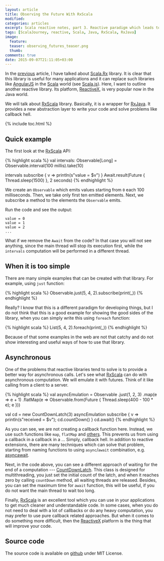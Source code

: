 ```yaml
---
layout: article
title: Observing the Future With RxScala
modified:
categories: articles
excerpt: Scala reactive notes, part 3. Reactive paradigm which leads to a better code.
tags: [ScalaJourney, reactive, Scala, Java, RxScala, RxJava]
image:
  feature:
  teaser: observing_futures_teaser.png
  thumb:
comments: true
date: 2015-09-07T21:11:05+03:00
---
```


In the [previous](/articles/reactive-fun-with-scala-js/) article, I have talked about [Scala.Rx] library. It is clear that this library is useful for many applications and it can replace such libraries like [AngularJS] in the [Scala] world (see [Scala.js]). Here, I want to outline another reactive library. Its platform, [ReactiveX], is very popular now in the Java world.

We will talk about [RxScala] library. Basically, it is a wrapper for [RxJava]. It provides a new abstraction layer to write your code and solve problems like callback hell.

{% include toc.html %}

## Quick example

The first look at the [RxScala] API:

{% highlight scala %}
val intervals: Observable[Long] = Observable.interval(100 millis).take(10)

intervals subscribe {
  v => println(s"value = $v")
}
Await.result(Future { Thread.sleep(1500) }, 2 seconds)
{% endhighlight %}

We create an `Observable` which emits values starting from `0` each 100 milliseconds. Then, we take only first ten emitted elements. Next, we subscribe a method to the elements the `Observable` emits.

Run the code and see the output:

    value = 0
    value = 1
    value = 2
    ...

What if we remove the `Await` from the code? In that case you will not see anything, since the main thread will stop its execution first, while the `intervals` computation will be performed in a different thread.

## When it is too simple

There are many simple examples that can be created with that library. For example, using `just` function:

{% highlight scala %}
Observable.just(5, 4, 2).subscribe(print(_))
{% endhighlight %}

Really? I know that this is a different paradigm for developing things, but I do not think that this is a good example for showing the good sides of the library, when you can simply write this using `foreach` function:

{% highlight scala %}
List(5, 4, 2).foreach(print(_))
{% endhighlight %}

Because of that some examples in the web are not that catchy and do not show interesting and useful ways of how to use that library.

## Asynchronous

One of the problems that reactive libraries tend to solve is to provide a better way for asynchronous calls. Let's see what [RxScala] can do with asynchronous computation. We will emulate it with futures. Think of it like calling from a client to a server.

{% highlight scala %}
val asyncEmulation = Observable
    .just(1, 2, 3)
    .map(e => e + 1)
    .flatMap(e => Observable.from(Future { Thread.sleep(400 - 100 * e); e }))

val cd = new CountDownLatch(3)
asyncEmulation subscribe {
  v => println(s"received = $v"); cd.countDown()
}
cd.await()
{% endhighlight %}

As you can see, we are not creating a callback function here. Instead, we use such functions like `map`, `flatMap` and [others](http://reactivex.io/rxscala/scaladoc/#rx.lang.scala.Observable). This prevents us from using a callback in a callback in a ... Simply, callback hell. In addition to reactive extensions, there are many techniques which can solve that problem, starting from naming functions to using `async`/`await` combination, e.g. [asyncawait].

Next, in the code above, you can see a different approach of waiting for the end of a computation --- [CountDownLatch](http://docs.oracle.com/javase/8/docs/api/java/util/concurrent/CountDownLatch.html). This class is designed for multithreading, you just set the initial count of the latch, and when it reaches zero by calling `countDown` method, all waiting threads are released. Besides, you can set the maximum time for `await` function, this will be useful, if you do not want the main thread to wait too long.

Finally, [RxScala] is an excellent tool which you can use in your applications to get much cleaner and understandable code. In some cases, when you do not need to deal with a lot of callbacks or do any heavy computation, you may prefer to use pure callback related approaches. But when it comes to do something more difficult, then the [ReactiveX] platform is the thing that will improve your code.

## Source code
The source code is available on [github](https://github.com/Foat/articles/tree/master/observing-futures) under MIT License.

[ReactiveX]: http://reactivex.io
[RxJava]: https://github.com/ReactiveX/RxJava
[RxScala]: https://github.com/ReactiveX/RxScala
[Scala]: http://www.scala-lang.org
[Scala.Rx]: https://github.com/lihaoyi/scala.rx
[Scala.js]: http://www.scala-js.org
[asyncawait]: https://github.com/yortus/asyncawait
[AngularJS]: https://angularjs.org
